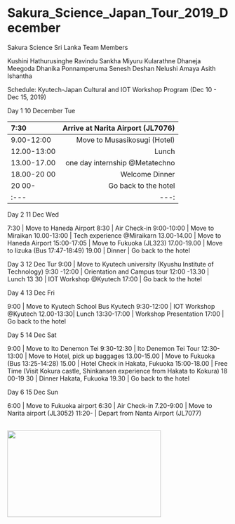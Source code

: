 # Sakura_Science_Japan_Tour_2019_December      

Sakura Science Sri Lanka Team Members

Kushini Hathurusinghe
Ravindu Sankha
Miyuru Kularathne 
Dhaneja Meegoda
Dhanika Ponnamperuma
Senesh Deshan
Nelushi Amaya
Asith Ishantha

Schedule: Kyutech-Japan Cultural and IOT Workshop Program (Dec 10 - Dec 15, 2019) 


Day 1 10 December Tue 

7:30  | Arrive at Narita Airport (JL7076) 
| :--- | ---: | 
9.00-12:00 | Move to Musasikosugi (Hotel) 
12.00-13:00 |  Lunch 
13.00-17.00 |  one day internship @Metatechno 
18.00-20 00 |  Welcome Dinner 
20 00- |      Go back to the hotel
| :--- | ---: | 

Day 2 11 Dec Wed 


7:30 | Move to Haneda Airport 
8:30 | Air Check-in 
9:00-10:00 |  Move to Miraikan 
10.00-13:00 |  Tech experience @Miraikarn 
13.00-14.00 | Move to Haneda Airport 
15:00-17:05 | Move to Fukuoka (JL323) 
17.00-19.00 | Move to Iizuka (Bus 17:47-18:49) 
19.00       |      Dinner 
            |    Go back to the hotel


Day 3 12 Dec Tur 
9:00        |      Move to Kyutech university (Kyushu Institute of Technology)
9:30 -12:00 | Orientation and Campus tour 
12:00 -13.30 | Lunch
13 30        |    IOT Workshop @Kyutech 
17:00        |    Go back to the hotel 


 Day 4 13 Dec Fri 

9:00       |      Move to Kyutech School Bus Kyutech 
9:30-12:00  | IOT Workshop @Kyutech 
12.00-13:30| Lunch 
13:30-17:00  | Workshop Presentation 
17:00      |     Go back to the hotel 



Day 5 14 Dec Sat
 
9:00      |        Move to Ito Denemon Tei 
9:30-12:30   |   Ito Denemon Tei Tour 
12:30-13:00  |  Move to Hotel, pick up baggages 
13.00-15.00 | Move to Fukuoka (Bus 13:25-14:28) 
15.00      |      Hotel Check in Hakata, Fukuoka 
15:00-18.00 | Free Time (Visit Kokura castle, Shinkansen experience from Hakata to Kokura)
18 00-19 30 | Dinner Hakata, Fukuoka 
19.30       |     Go back to the hotel

Day 6 15 Dec Sun 

 6:00     |    Move to Fukuoka airport 
 6:30     |    Air Check-in 
 7.20-9:00 |  Move to Narita airport (JL3052) 
 11:20-   |    Depart from Nanta Airport (JL7077)


  <br />




<!-- <img src="https://www.linkpicture.com/q/btsarmy-screen.jpg" > | [Visit Website](https://dev-btsarmy.pantheonsite.io/ "Github home")
| :--- | ---: |
 -->
<img src="https://github.com/asithishantha/Sakura_Science_Japan_Tour_2019_December/blob/main/iot%20gif.gif"  width="350px" height="197px" >
  <br />

